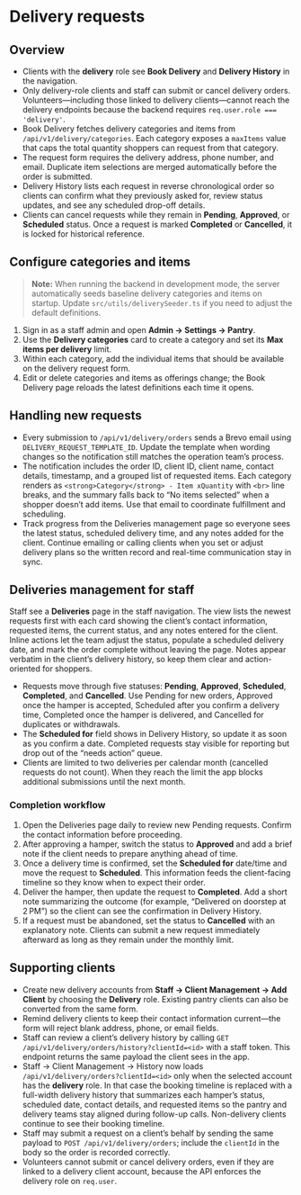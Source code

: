 # Delivery requests

## Overview

- Clients with the **delivery** role see **Book Delivery** and **Delivery History** in the navigation.
- Only delivery-role clients and staff can submit or cancel delivery orders. Volunteers—including those linked to delivery
  clients—cannot reach the delivery endpoints because the backend requires `req.user.role === 'delivery'`.
- Book Delivery fetches delivery categories and items from `/api/v1/delivery/categories`. Each category exposes a `maxItems` value that caps the total quantity shoppers can request from that category.
- The request form requires the delivery address, phone number, and email. Duplicate item selections are merged automatically before the order is submitted.
- Delivery History lists each request in reverse chronological order so clients can confirm what they previously asked for, review status updates, and see any scheduled drop-off details.
- Clients can cancel requests while they remain in **Pending**, **Approved**, or **Scheduled** status. Once a request is marked **Completed** or **Cancelled**, it is locked for historical reference.

## Configure categories and items

> **Note:** When running the backend in development mode, the server automatically seeds baseline delivery categories and items on startup. Update `src/utils/deliverySeeder.ts` if you need to adjust the default definitions.

1. Sign in as a staff admin and open **Admin → Settings → Pantry**.
2. Use the **Delivery categories** card to create a category and set its **Max items per delivery** limit.
3. Within each category, add the individual items that should be available on the delivery request form.
4. Edit or delete categories and items as offerings change; the Book Delivery page reloads the latest definitions each time it opens.

## Handling new requests

- Every submission to `/api/v1/delivery/orders` sends a Brevo email using `DELIVERY_REQUEST_TEMPLATE_ID`. Update the template when wording changes so the notification still matches the operation team’s process.
- The notification includes the order ID, client ID, client name, contact details, timestamp, and a grouped list of requested items. Each category renders as `<strong>Category</strong> - Item xQuantity` with `<br>` line breaks, and the summary falls back to “No items selected” when a shopper doesn’t add items. Use that email to coordinate fulfillment and scheduling.
- Track progress from the Deliveries management page so everyone sees the latest status, scheduled delivery time, and any notes added for the client. Continue emailing or calling clients when you set or adjust delivery plans so the written record and real-time communication stay in sync.

## Deliveries management for staff

Staff see a **Deliveries** page in the staff navigation. The view lists the newest requests first with each card showing the client’s contact information, requested items, the current status, and any notes entered for the client. Inline actions let the team adjust the status, populate a scheduled delivery date, and mark the order complete without leaving the page. Notes appear verbatim in the client’s delivery history, so keep them clear and action-oriented for shoppers.

- Requests move through five statuses: **Pending**, **Approved**, **Scheduled**, **Completed**, and **Cancelled**. Use Pending for new orders, Approved once the hamper is accepted, Scheduled after you confirm a delivery time, Completed once the hamper is delivered, and Cancelled for duplicates or withdrawals.
- The **Scheduled for** field shows in Delivery History, so update it as soon as you confirm a date. Completed requests stay visible for reporting but drop out of the “needs action” queue.
- Clients are limited to two deliveries per calendar month (cancelled requests do not count). When they reach the limit the app blocks additional submissions until the next month.

### Completion workflow

1. Open the Deliveries page daily to review new Pending requests. Confirm the contact information before proceeding.
2. After approving a hamper, switch the status to **Approved** and add a brief note if the client needs to prepare anything ahead of time.
3. Once a delivery time is confirmed, set the **Scheduled for** date/time and move the request to **Scheduled**. This information feeds the client-facing timeline so they know when to expect their order.
4. Deliver the hamper, then update the request to **Completed**. Add a short note summarizing the outcome (for example, “Delivered on doorstep at 2 PM”) so the client can see the confirmation in Delivery History.
5. If a request must be abandoned, set the status to **Cancelled** with an explanatory note. Clients can submit a new request immediately afterward as long as they remain under the monthly limit.

## Supporting clients

- Create new delivery accounts from **Staff → Client Management → Add Client** by choosing the **Delivery** role. Existing pantry clients can also be converted from the same form.
- Remind delivery clients to keep their contact information current—the form will reject blank address, phone, or email fields.
- Staff can review a client’s delivery history by calling `GET /api/v1/delivery/orders/history?clientId=<id>` with a staff token. This endpoint returns the same payload the client sees in the app.
- Staff → Client Management → History now loads `/api/v1/delivery/orders?clientId=<id>` only when the selected account has the **delivery** role. In that case the booking timeline is replaced with a full-width delivery history that summarizes each hamper’s status, scheduled date, contact details, and requested items so the pantry and delivery teams stay aligned during follow-up calls. Non-delivery clients continue to see their booking timeline.
- Staff may submit a request on a client’s behalf by sending the same payload to `POST /api/v1/delivery/orders`; include the `clientId` in the body so the order is recorded correctly.
- Volunteers cannot submit or cancel delivery orders, even if they are linked to a delivery client account, because the API enforces the delivery role on `req.user`.
